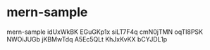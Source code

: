 # mern-sample
mern-sample
idUxWkBK
EGuGKp1x
siLT7F4q
cmN0jTMN
oqTl8PSK
NWOiJUGb
jKBMwTdq
A5Ec5QLt
KhJxKvKX
bCYJDL1p
